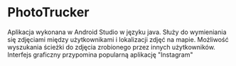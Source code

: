 # PhotoTrucker


Aplikacja wykonana w Android Studio w języku java. Służy do wymieniania się zdjęciami między użytkownikami i lokalizacji zdjęć na mapie. Możliwość wyszukania ścieżki do zdjęcia zrobionego przez innych użytkowników. Interfejs graficzny przypomina popularną aplikację "Instagram"

